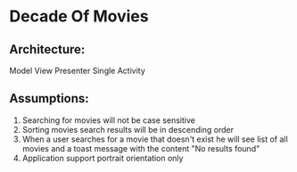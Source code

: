 # Decade Of Movies

## Architecture:
Model View Presenter
Single Activity

## Assumptions:
1. Searching for movies will not be case sensitive
2. Sorting movies search results will be in descending order
3. When a user searches for a movie that doesn't exist he will see list of all movies and a toast message with the content "No results found"
4. Application support portrait orientation only